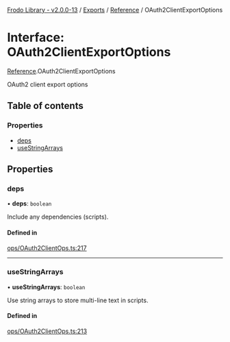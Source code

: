 [Frodo Library - v2.0.0-13](../README.md) / [Exports](../modules.md) / [Reference](../modules/Reference.md) / OAuth2ClientExportOptions

# Interface: OAuth2ClientExportOptions

[Reference](../modules/Reference.md).OAuth2ClientExportOptions

OAuth2 client export options

## Table of contents

### Properties

- [deps](Reference.OAuth2ClientExportOptions.md#deps)
- [useStringArrays](Reference.OAuth2ClientExportOptions.md#usestringarrays)

## Properties

### deps

• **deps**: `boolean`

Include any dependencies (scripts).

#### Defined in

[ops/OAuth2ClientOps.ts:217](https://github.com/vscheuber/frodo-lib/blob/114bd67/src/ops/OAuth2ClientOps.ts#L217)

___

### useStringArrays

• **useStringArrays**: `boolean`

Use string arrays to store multi-line text in scripts.

#### Defined in

[ops/OAuth2ClientOps.ts:213](https://github.com/vscheuber/frodo-lib/blob/114bd67/src/ops/OAuth2ClientOps.ts#L213)
